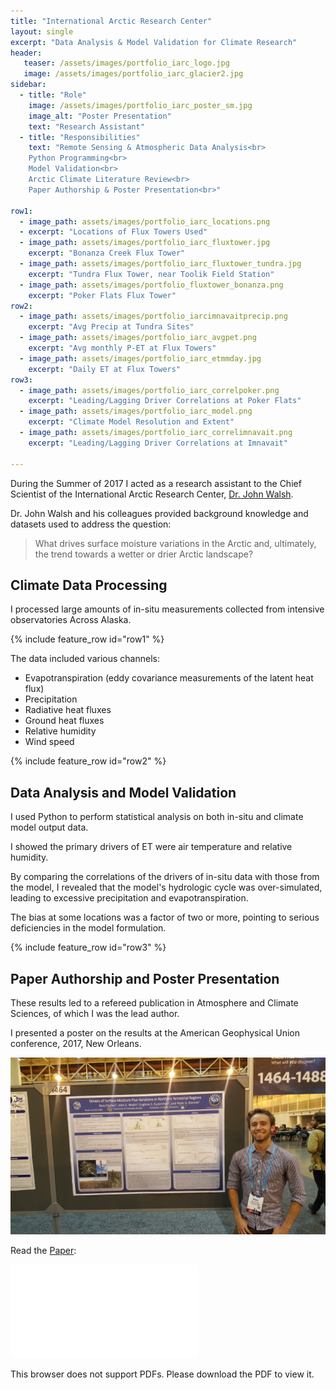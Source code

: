 ```yaml
---
title: "International Arctic Research Center"
layout: single
excerpt: "Data Analysis & Model Validation for Climate Research"
header:
   teaser: /assets/images/portfolio_iarc_logo.jpg
   image: /assets/images/portfolio_iarc_glacier2.jpg
sidebar:
  - title: "Role"
    image: /assets/images/portfolio_iarc_poster_sm.jpg
    image_alt: "Poster Presentation"
    text: "Research Assistant"
  - title: "Responsibilities"
    text: "Remote Sensing & Atmospheric Data Analysis<br>
    Python Programming<br>
    Model Validation<br>
    Arctic Climate Literature Review<br>
    Paper Authorship & Poster Presentation<br>"
    
row1:
  - image_path: assets/images/portfolio_iarc_locations.png
  - excerpt: "Locations of Flux Towers Used"
  - image_path: assets/images/portfolio_iarc_fluxtower.jpg
    excerpt: "Bonanza Creek Flux Tower"
  - image_path: assets/images/portfolio_iarc_fluxtower_tundra.jpg
    excerpt: "Tundra Flux Tower, near Toolik Field Station"
  - image_path: assets/images/portfolio_fluxtower_bonanza.png
    excerpt: "Poker Flats Flux Tower"
row2:
  - image_path: assets/images/portfolio_iarcimnavaitprecip.png
    excerpt: "Avg Precip at Tundra Sites"
  - image_path: assets/images/portfolio_iarc_avgpet.png
    excerpt: "Avg monthly P-ET at Flux Towers"
  - image_path: assets/images/portfolio_iarc_etmmday.jpg
    excerpt: "Daily ET at Flux Towers"
row3:
  - image_path: assets/images/portfolio_iarc_correlpoker.png
    excerpt: "Leading/Lagging Driver Correlations at Poker Flats"
  - image_path: assets/images/portfolio_iarc_model.png
    excerpt: "Climate Model Resolution and Extent"
  - image_path: assets/images/portfolio_iarc_correlimnavait.png
    excerpt: "Leading/Lagging Driver Correlations at Imnavait"

---
```


During the Summer of 2017 I acted as a research assistant to the Chief Scientist of the International Arctic Research Center, [Dr. John Walsh](https://uaf-iarc.org/?directory_entry=john-walsh).

Dr. John Walsh and his colleagues provided background knowledge and datasets used to address the question:

> What drives surface moisture variations in the Arctic and, ultimately, the trend towards a wetter or drier Arctic landscape? 



## Climate Data Processing

I processed large amounts of in-situ measurements collected from intensive observatories Across Alaska. 

{% include feature_row id="row1" %}

The data included various channels:
- Evapotranspiration (eddy covariance measurements of the latent heat flux)
- Precipitation
- Radiative heat fluxes
- Ground heat fluxes
- Relative humidity
- Wind speed

{% include feature_row id="row2" %}


## Data Analysis and Model Validation

I used Python to perform  statistical analysis on both in-situ and climate model output data. 

I showed the primary drivers of ET were air temperature and relative humidity. 


By comparing the correlations of the drivers of in-situ data with those from the model, I revealed that the model's hydrologic cycle was over-simulated, leading to excessive precipitation and evapotranspiration.

The bias at some locations was a factor of two or more, pointing to serious deficiencies in the model formulation. 

{% include feature_row id="row3" %}


## Paper Authorship and Poster Presentation

These results led to a refereed publication in Atmosphere and Climate Sciences, of which I was the lead author.

I presented a poster on the results at the American Geophysical Union conference, 2017, New Orleans.

<img src="/assets/images/portfolio_iarc_poster.jpg" alt="IARC Poster Presentation at AGU">

Read the [Paper](/assets/pdfs/RF_AtmosphericandClimateSciences(FischerWalshetal).pdf):


<object data="/assets/pdfs/RF_AtmosphericandClimateSciences(FischerWalshetal).pdf" type="application/pdf" width="700px" height="1000px">
    <embed src="/assets/pdfs/RF_AtmosphericandClimateSciences(FischerWalshetal).pdf">
        <p>This browser does not support PDFs. Please download the PDF to view it.</p>
    </embed>
</object>
